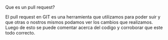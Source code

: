 Que es un pull request?

El pull request en GIT es una herramienta que utilizamos para poder suir y que otras o nostros mismos podamos ver los cambios que realizamos.
Luego de esto se puede comentar acerca del codigo y corroborar que este todo correcto.